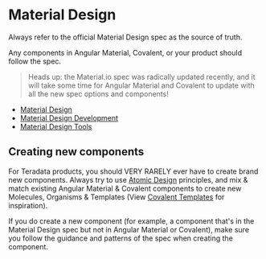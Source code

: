 # Material Design

Always refer to the official Material Design spec as the source of truth.

Any components in Angular Material, Covalent, or your product should follow the spec.

> Heads up: the Material.io spec was radically updated recently, and it will take some time for Angular Material and Covalent to update with all the new spec options and components!

- [Material Design](https://material.io/)
- [Material Design Development](https://material.io/develop/)
- [Material Design Tools](https://material.io/tools/)

## Creating new components

For Teradata products, you should VERY RARELY ever have to create brand new components. Always try to use [Atomic Design](http://bradfrost.com/blog/post/atomic-web-design/) principles, and mix & match existing Angular Material & Covalent components to create new Molecules, Organisms & Templates (View [Covalent Templates](https://teradata.github.io/covalent/#/templates) for inspiration).

If you do create a new component (for example, a component that's in the Material Design spec but not in Angular Material or Covalent), make sure you follow the guidance and patterns of the spec when creating the component.